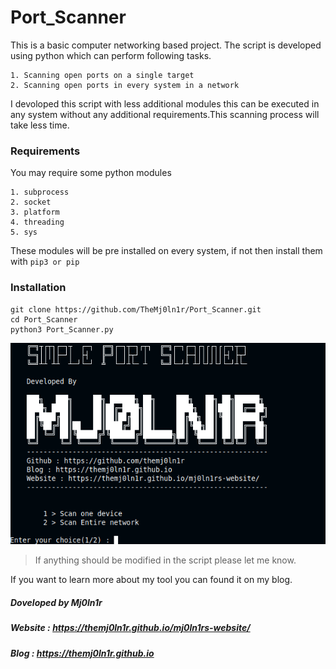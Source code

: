 # Port_Scanner

This is a basic computer networking based project. The script is developed using python which can perform following tasks.

	1. Scanning open ports on a single target
	2. Scanning open ports in every system in a network


I devoloped this script with less additional modules this can be executed in any system without any additional requirements.This scanning process will take less time. 
### Requirements

You may require some python modules

	1. subprocess
	2. socket
	3. platform
    4. threading
    5. sys

These modules will be pre installed on every system, if not then install them with `pip3 or pip`
### Installation

```text 
git clone https://github.com/TheMj0ln1r/Port_Scanner.git
cd Port_Scanner
python3 Port_Scanner.py
```

![Preview](preview.png)

> If anything should be modified in the script please let me know.

If you want to learn more about my tool you can found it on my blog.


##### Doveloped by Mj0ln1r
##### Website : https://themj0ln1r.github.io/mj0ln1rs-website/
##### Blog : https://themj0ln1r.github.io
